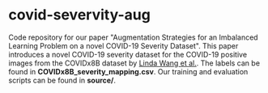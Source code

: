 # covid-severvity-aug
Code repository for our paper "Augmentation Strategies for an Imbalanced Learning Problem on a novel COVID-19 Severity Dataset". This paper introduces a novel COVID-19 severity dataset for the COVID-19 positive images from the COVIDx8B dataset by [Linda Wang et al.](https://github.com/lindawangg/COVID-Net). The labels can be found in **COVIDx8B_severity_mapping.csv**. Our training and evaluation scripts can be found in **source/**.
